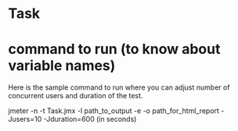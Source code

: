 # Task
# command to run (to know about variable names)
Here is the sample command to run where you can adjust number of concurrent users and duration of the test. 

jmeter -n -t Task.jmx -l path_to_output -e -o path_for_html_report -Jusers=10 -Jduration=600 (in seconds)
